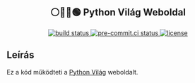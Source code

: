 ## <div align="center"> ⚪️🔵🔴🟢 Python Világ Weboldal</div>

<p align="center">
<a href="https://github.com/PythonVilag/pythonvilag-website/actions/workflows/main.yml" target="_blank">
    <img src="https://github.com/PythonVilag/pythonvilag-website/actions/workflows/main.yml/badge.svg" alt="build status">
</a>
<a href="https://results.pre-commit.ci/latest/github/PythonVilag/pythonvilag-website/main" target="_blank">
    <img src="https://results.pre-commit.ci/badge/github/PythonVilag/pythonvilag-website/main.svg" alt="pre-commit.ci status">
</a>
<a href="https://img.shields.io/github/license/PythonVilag/pythonvilag-website" target="_blank">
    <img src="https://img.shields.io/github/license/PythonVilag/pythonvilag-website" alt="license">
</a>
</p>


## Leírás
Ez a kód működteti a [Python Világ](https://pythonvilag.hu/) weboldalt.
